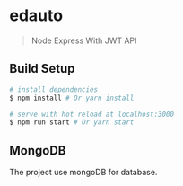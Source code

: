 # edauto

> Node Express With JWT API

## Build Setup

``` bash
# install dependencies
$ npm install # Or yarn install

# serve with hot reload at localhost:3000
$ npm run start # Or yarn start

```



## MongoDB

The project use mongoDB for database.
